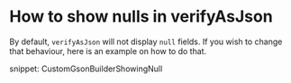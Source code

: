 <a id="top"></a>

# How to show nulls in verifyAsJson
<!-- toc -->
<!-- endToc -->

By default, `verifyAsJson` will not display `null` fields. If you wish to change that behaviour, 
here is an example on how to do that.

snippet: CustomGsonBuilderShowingNull
